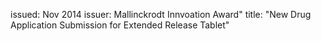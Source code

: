 issued: Nov 2014
issuer: Mallinckrodt Innvoation Award"
title: "New Drug Application Submission for Extended Release Tablet"
